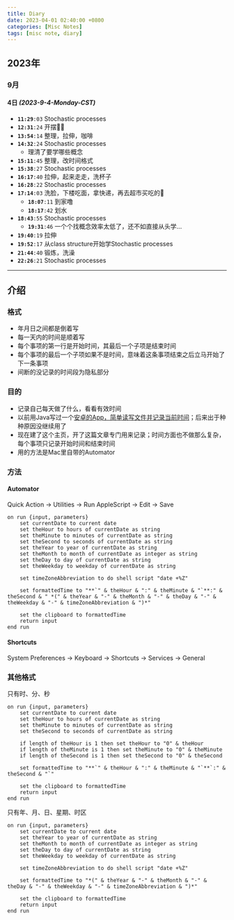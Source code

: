 ```yaml
---
title: Diary
date: 2023-04-01 02:40:00 +0800
categories: [Misc Notes]
tags: [misc note, diary]
---
```



## 2023年

### 9月

#### 4日 *(2023-9-4-Monday-CST)*

- **`11:29`**`:03` Stochastic processes
- **`12:31`**`:24` 开摆💃🏻
- **`13:54`**`:14` 整理，拉伸，咖啡
- **`14:32`**`:24` Stochastic processes
  - 理清了要学哪些概念
- **`15:11`**`:45` 整理，改时间格式
- **`15:38`**`:27` Stochastic processes
- **`16:17`**`:40` 拉伸，起来走走，洗杯子
- **`16:28`**`:22` Stochastic processes
- **`17:14`**`:03` 洗脸，下楼吃面，拿快递，再去超市买吃的🤤
  - **`18:07`**`:11` 到家噜
  - **`18:17`**`:42` 划水
- **`18:43`**`:55` Stochastic processes
  - **`19:31`**`:46` 一个个找概念效率太低了，还不如直接从头学...
- **`19:40`**`:19` 拉伸
- **`19:52`**`:17` 从class structure开始学Stochastic processes
- **`21:44`**`:40` 锻炼，洗澡
- **`22:26`**`:21` Stochastic processes




---

## 介绍

### 格式
- 年月日之间都是倒着写
- 每一天内的时间是顺着写
- 每个事项的第一行是开始时间，其最后一个子项是结束时间
- 每个事项的最后一个子项如果不是时间，意味着这条事项结束之后立马开始了下一条事项
- 间断的没记录的时间段为隐私部分

### 目的
- 记录自己每天做了什么，看看有效时间
- 以前用Java写过一个[安卓的App，简单读写文件并记录当前时间](https://github.com/YueLin301/lyDiary)；后来出于种种原因没继续用了
- 现在建了这个主页，开了这篇文章专门用来记录；时间方面也不做那么复杂，每个事项只记录开始时间和结束时间
- 用的方法是Mac里自带的Automator

### 方法

#### Automator
Quick Action -> Utilities -> Run AppleScript -> Edit -> Save

```applescript
on run {input, parameters}
	set currentDate to current date
	set theHour to hours of currentDate as string
	set theMinute to minutes of currentDate as string
	set theSecond to seconds of currentDate as string
	set theYear to year of currentDate as string
	set theMonth to month of currentDate as integer as string
	set theDay to day of currentDate as string
	set theWeekday to weekday of currentDate as string
	
	set timeZoneAbbreviation to do shell script "date +%Z"
	
	set formattedTime to "**`" & theHour & ":" & theMinute & "`**:" & theSecond & " *(" & theYear & "-" & theMonth & "-" & theDay & "-" & theWeekday & "-" & timeZoneAbbreviation & ")*"
	
	set the clipboard to formattedTime
	return input
end run
```

#### Shortcuts
System Preferences -> Keyboard -> Shortcuts -> Services -> General


### 其他格式

只有时、分、秒

```applescript
on run {input, parameters}
	set currentDate to current date
	set theHour to hours of currentDate as string
	set theMinute to minutes of currentDate as string
	set theSecond to seconds of currentDate as string
	
	if length of theHour is 1 then set theHour to "0" & theHour
	if length of theMinute is 1 then set theMinute to "0" & theMinute
	if length of theSecond is 1 then set theSecond to "0" & theSecond
	
	set formattedTime to "**`" & theHour & ":" & theMinute & "`**`:" & theSecond & "`"
	
	set the clipboard to formattedTime
	return input
end run
```

只有年、月、日、星期、时区
```applescript
on run {input, parameters}
	set currentDate to current date
	set theYear to year of currentDate as string
	set theMonth to month of currentDate as integer as string
	set theDay to day of currentDate as string
	set theWeekday to weekday of currentDate as string
	
	set timeZoneAbbreviation to do shell script "date +%Z"
	
	set formattedTime to "*(" & theYear & "-" & theMonth & "-" & theDay & "-" & theWeekday & "-" & timeZoneAbbreviation & ")*"
	
	set the clipboard to formattedTime
	return input
end run
```